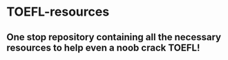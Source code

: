 # TOEFL-resources
## One stop repository containing all the necessary resources to help even a noob crack TOEFL!
